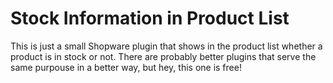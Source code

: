 # Stock Information in Product List

This is just a small Shopware plugin that shows in the product list whether a product is in stock or not. There are probably better plugins that serve the same purpouse in a better way, but hey, this one is free!